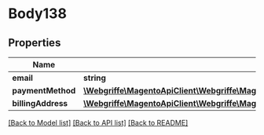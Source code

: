 # Body138

## Properties
Name | Type | Description | Notes
------------ | ------------- | ------------- | -------------
**email** | **string** |  | 
**paymentMethod** | [**\Webgriffe\MagentoApiClient\Webgriffe\MagentoApiClient\Model\QuoteDataPaymentInterface**](QuoteDataPaymentInterface.md) |  | 
**billingAddress** | [**\Webgriffe\MagentoApiClient\Webgriffe\MagentoApiClient\Model\QuoteDataAddressInterface**](QuoteDataAddressInterface.md) |  | [optional] 

[[Back to Model list]](../README.md#documentation-for-models) [[Back to API list]](../README.md#documentation-for-api-endpoints) [[Back to README]](../README.md)


